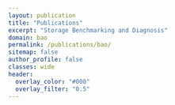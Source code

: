 ```yaml
---
layout: publication
title: "Publications"
excerpt: "Storage Benchmarking and Diagnosis"
domain: bao
permalink: /publications/bao/
sitemap: false
author_profile: false
classes: wide
header:
  overlay_color: "#000"
  overlay_filter: "0.5"
---
```

